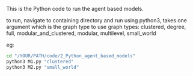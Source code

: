 This is the Python code to run the agent based models. 

to run, navigate to containing directory and run using python3, takes one argument which is the graph type to use
graph types: clustered, degree, full, modular_and_clustered, modular, multilevel, small_world

eg:
```bash
cd "/YOUR/PATH/code/2_Python_agent_based_models"
python3 M1.py "clustered"
python3 M2.py "small_world"
```
